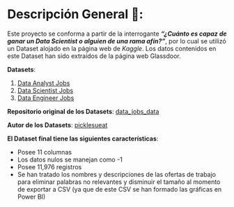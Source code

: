 # Descripción General 📜:

Este proyecto se conforma a partir de la interrogante ***“¿Cuánto es capaz de ganar un Data Scientist o alguien de una rama afín?”***, por lo cual se utilizó un Dataset alojado en la página web de *Kaggle*. Los datos contenidos en este Dataset han sido extraídos de la página web Glassdoor.

**Datasets**:
1. [Data Analyst Jobs](https://www.kaggle.com/andrewmvd/data-analyst-jobs)
2. [Data Scientist Jobs](https://www.kaggle.com/andrewmvd/data-scientist-jobs)
3. [Data Engineer Jobs](https://www.kaggle.com/andrewmvd/data-engineer-jobs)

**Repositorio original de los Datasets**: [data_jobs_data](https://github.com/picklesueat/data_jobs_data)

**Autor de los Datasets**: [picklesueat](https://github.com/picklesueat)

**El Dataset final tiene las siguientes características**:
- Posee 11 columnas
- Los datos nulos se manejan como -1
- Posee 11,976 registros
- Se han tratado los nombres y descripciones de las ofertas de trabajo para eliminar palabras no relevantes y disminuir el tamaño al momento de exportar a CSV (ya que de este CSV se han formado las gráficas en Power BI)
